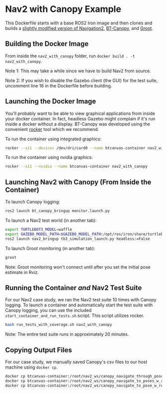 # Nav2 with Canopy Example

This Dockerfile starts with a base ROS2 Iron image and then clones and builds a [slightly modified version of Navigation2](https://github.com/RobotCodeLab/navigation2/tree/galactic), [BT-Canopy](https://github.com/RobotCodeLab/BT-Canopy), and [Groot](https://github.com/BehaviorTree/Groot).

## Building the Docker Image

From inside the `nav2_with_canopy` folder, run `docker build . -t nav2_with_canopy`.

Note 1: This may take a while since we have to build Nav2 from source.

Note 2: If you wish to disable the Gazebo client (the GUI) for the test suite, uncomment line 16 in the Dockerfile before building.

## Launching the Docker Image

You'll probably want to be able to view graphical applications from inside your docker container. In fact, headless Gazebo might complain if it's run inside a docker without a display. BT-Canopy was developed using the convenient [rocker](https://github.com/osrf/rocker) tool which we recommend.

To run the container using integrated graphics:

```bash
rocker --x11 --devices /dev/dri/card0 --name btcanvas-container nav2_with_canopy`
```

To run the container using nvidia graphics:

```bash
rocker --x11 --nvidia --name btcanvas-container nav2_with_canopy
```

## Launching Nav2 with Canopy (From Inside the Container)

To launch Canopy logging:

```bash
ros2 launch bt_canopy_bringup monitor.launch.py
```

To launch a Nav2 test world (in another tab):

```bash
export TURTLEBOT3_MODEL=waffle
export GAZEBO_MODEL_PATH=$GAZEBO_MODEL_PATH:/opt/ros/iron/share/turtlebot3_gazebo/models
ros2 launch nav2_bringup tb3_simulation_launch.py headless:=False
```

To launch Groot monitoring (in another tab):

```bash
groot
```

Note: Groot monitoring won't connect until after you set the initial pose estimate in Rviz.

## Running the Container *and* Nav2 Test Suite

For our Nav2 case study, we ran the Nav2 test suite 10 times with Canopy logging. To launch a container and automatically start the test suite with Canopy logging, you can use the included `start_container_and_run_tests.sh` script. This script utilizes rocker.

```bash
bash run_tests_with_coverage.sh nav2_with_canopy
```

Note: The entire test suite runs in approximately 20 minutes.

## Copying Output Files

For our case study, we manually saved Canopy's csv files to our host machine using `docker cp`.

```bash
docker cp btcanvas-container:/root/nav2_ws/canopy_navigate_through_poses_w_replanning_and_recovery.csv ./
docker cp btcanvas-container:/root/nav2_ws/canopy_navigate_to_poses_w_replanning_and_recovery.csv ./
docker cp btcanvas-container:/root/nav2_ws/canopy_navigate_to_pose_w_replanning_and_recovery.csv ./
```
